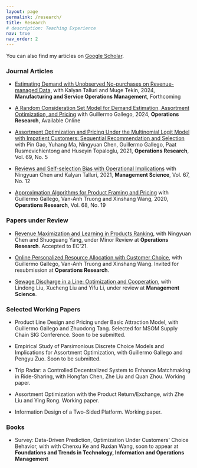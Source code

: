 ```yaml
---
layout: page
permalink: /research/
title: Research
# description: Teaching Experience
nav: true
nav_order: 2
---
```

You can also find my articles on [Google Scholar](https://scholar.google.com/citations?user=i75Z82MAAAAJ&hl=en).

### Journal Articles
* [Estimating Demand with Unobserved No-purchases on Revenue-managed Data,](https://papers.ssrn.com/sol3/papers.cfm?abstract_id=3525773) with Kalyan Talluri and Muge Tekin, 2024, **Manufacturing and Service Operations Management**, Forthcoming

* [A Random Consideration Set Model for Demand Estimation, Assortment Optimization, and Pricing](https://pubsonline.informs.org/doi/abs/10.1287/opre.2019.0333) with Guillermo Gallego, 2024, **Operations Research**, Available Online

* [Assortment Optimization and Pricing Under the Multinomial Logit Model with Impatient Customers: Sequential Recommendation and Selection](https://pubsonline.informs.org/doi/10.1287/opre.2021.2127) with Pin Gao, Yuhang Ma, Ningyuan Chen, Guillermo Gallego, Paat Rusmevichientong and Huseyin Topaloglu, 2021, **Operations Research**, Vol. 69, No. 5

* [Reviews and Self-selection Bias with Operational Implications](https://pubsonline.informs.org/doi/10.1287/mnsc.2020.3892) with Ningyuan Chen and Kalyan Talluri, 2021, **Management Science**, Vol. 67, No. 12

* [Approximation Algorithms for Product Framing and Pricing](https://pubsonline.informs.org/doi/abs/10.1287/opre.2019.1875) with Guillermo Gallego, Van-Anh Truong and Xinshang Wang, 2020, **Operations Research**, Vol. 68, No. 19

### Papers under Review
 * [Revenue Maximization and Learning in Products Ranking](https://arxiv.org/abs/2012.03800), with Ningyuan Chen and Shuoguang Yang, under Minor Review at **Operations Research**. Accepted to EC'21.



* [Online Personalized Resource Allocation with Customer Choice](https://arxiv.org/abs/1511.01837), with Guillermo Gallego, Van-Anh Truong and Xinshang Wang. Invited for resubmission at **Operations Research**.


 
* [Sewage Discharge in a Line: Optimization and Cooperation](https://arxiv.org/abs/2309.13300), with Lindong Liu, Xucheng Liu and Yifu Li, under review at **Management Science**.


### Selected Working Papers
 * Product Line Design and Pricing under Basic Attraction Model, with Guillermo Gallego and Zhuodong Tang. Selected for MSOM Supply Chain SIG Conference. Soon to be submitted.

* Empirical Study of Parsimonious Discrete Choice Models and Implications for Assortment Optimization, with Guillermo Gallego and Pengyu Zuo. Soon to be submitted. 


 * Trip Radar: a Controlled Decentralized System to Enhance Matchmaking in Ride-Sharing, with Hongfan Chen, Zhe Liu and Quan Zhou. Working paper. 
 

 
 * Assortment Optimization with the Product Return/Exchange, with Zhe Liu and Ying Rong. Working paper. 
 

 
 * Information Design of a Two-Sided Platform. Working paper. 



### Books 
* Survey: Data-Driven Prediction, Optimization Under Customers' Choice Behavior, with with Chenxu Ke and Ruxian Wang, soon to appear at **Foundations and Trends in Technology, Information and Operations Management** 
